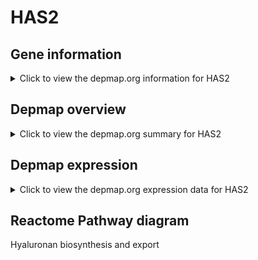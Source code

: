 <h1>HAS2</h1>

<h2>Gene information</h2>
<details>
  <summary>Click to view the depmap.org information for HAS2</summary>
  <iframe src="https://depmap.org/portal/gene/HAS2?tab=about" style="border:none;width:100%;height:800px"></iframe>
</details>

<h2>Depmap overview</h2>
<details>
  <summary>Click to view the depmap.org summary for HAS2</summary>
  <iframe src="https://depmap.org/portal/gene/HAS2?tab=overview" style="border:none;width:100%;height:800px"></iframe>
</details>

<h2>Depmap expression</h2>
<details>
  <summary>Click to view the depmap.org expression data for HAS2</summary>
  <iframe src="https://depmap.org/portal/gene/HAS2?tab=characterization" style="border:none;width:100%;height:800px"></iframe>
</details>



<h2>Reactome Pathway diagram</h2>
Hyaluronan biosynthesis and export
<div id="diagramHolder"></div>

<script>
    //Creating the Reactome Diagram widget
    //Take into account a proxy needs to be set up in your server side pointing to www.reactome.org
    function onReactomeDiagramReady(){  //This function is automatically called when the widget code is ready to be used
        var diagram = Reactome.Diagram.create({
            "placeHolder" : "diagramHolder",
            "width" : 900,
            "height" : 500
        });

        //Initialising it to the "Hemostasis" pathway
        diagram.loadDiagram("R-HSA-2142850");

        //Adding different listeners

        diagram.onDiagramLoaded(function (loaded) {
            console.info("Loaded ", loaded);
            diagram.flagItems("BAD");
	    diagram.flagItems("Q92934");
            if (loaded == "R-HSA-2142850") diagram.selectItem("R-HSA-2142850");
        });

     }
</script>



